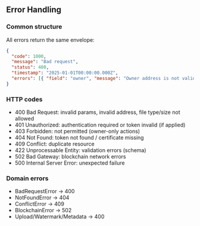 ## Error Handling

### Common structure

All errors return the same envelope:

```json
{
  "code": 1000,
  "message": "Bad request",
  "status": 400,
  "timestamp": "2025-01-01T00:00:00.000Z",
  "errors": [{ "field": "owner", "message": "Owner address is not valid", "value": "0x..." }]
}
```

### HTTP codes

- 400 Bad Request: invalid params, invalid address, file type/size not allowed
- 401 Unauthorized: authentication required or token invalid (if applied)
- 403 Forbidden: not permitted (owner-only actions)
- 404 Not Found: token not found / certificate missing
- 409 Conflict: duplicate resource
- 422 Unprocessable Entity: validation errors (schema)
- 502 Bad Gateway: blockchain network errors
- 500 Internal Server Error: unexpected failure

### Domain errors

- BadRequestError → 400
- NotFoundError → 404
- ConflictError → 409
- BlockchainError → 502
- Upload/Watermark/Metadata → 400
